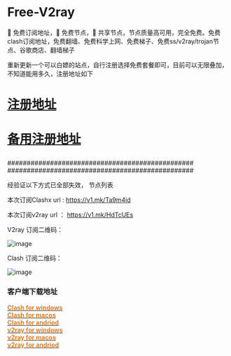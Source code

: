# Free-V2ray
🚀 免费订阅地址，🚀 免费节点，🚀 共享节点，节点质量高可用，完全免费。免费clash订阅地址，免费翻墙、免费科学上网、免费梯子、免费ss/v2ray/trojan节点、谷歌商店、翻墙梯子

重新更新一个可以白嫖的站点，自行注册选择免费套餐即可，目前可以无限叠加，不知道能用多久，注册地址如下

# <p><a href="https://bc.amac.cc"><strong>注册地址</strong></a></p>
# <p><a href="https://bc.ciscodownload.tk"><strong>备用注册地址</strong></a></p>

################################################
################################################

经验证以下方式已全部失效，
节点列表


本次订阅Clashx url : https://v1.mk/Ta9m4id

本次订阅v2ray url ： https://v1.mk/HdTcUEs

V2ray 订阅二维码：

![image](https://user-images.githubusercontent.com/113875371/191024024-4e8e694b-7be7-472f-9384-abe59939a67b.png)

Clash 订阅二维码：

![image](https://user-images.githubusercontent.com/113875371/191024109-4ee37e2e-a5c1-4464-b1e1-46de42db6a57.png)


### 客户端下载地址

<!DOCTYPE html>
<html>
<head>
</head>
<body>
<p><a href="https://clash.obash.cc/?p=41"><span style="color: #e67e23;"><strong>Clash for windows</strong></span></a><br /><a href="https://clash.obash.cc/?p=110"><span style="color: #e67e23;"><strong>Clash for macos</strong></span></a><br /><a href="https://clash.obash.cc/?p=44"><span style="color: #e67e23;"><strong>Clash for andriod</strong></span></a><br /><a href="https://clash.obash.cc/?p=43"><span style="color: #e67e23;"><strong>v2ray for windows</strong></span></a><br /><a href="https://clash.obash.cc/?p=47"><span style="color: #e67e23;"><strong>v2ray for macos</strong></span></a><br /><a href="https://clash.obash.cc/?p=49"><span style="color: #e67e23;"><strong>v2ray for andriod</strong></span></a></p>
</body>
</html>
